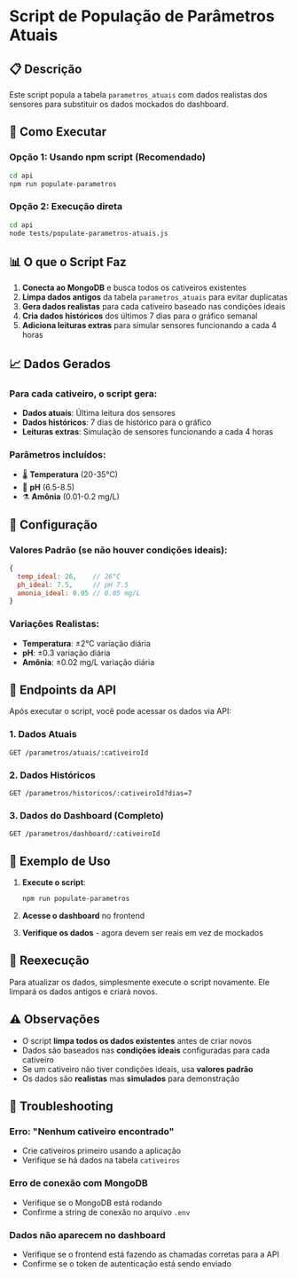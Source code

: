 # Script de População de Parâmetros Atuais

## 📋 Descrição

Este script popula a tabela `parametros_atuais` com dados realistas dos sensores para substituir os dados mockados do dashboard.

## 🚀 Como Executar

### Opção 1: Usando npm script (Recomendado)
```bash
cd api
npm run populate-parametros
```

### Opção 2: Execução direta
```bash
cd api
node tests/populate-parametros-atuais.js
```

## 📊 O que o Script Faz

1. **Conecta ao MongoDB** e busca todos os cativeiros existentes
2. **Limpa dados antigos** da tabela `parametros_atuais` para evitar duplicatas
3. **Gera dados realistas** para cada cativeiro baseado nas condições ideais
4. **Cria dados históricos** dos últimos 7 dias para o gráfico semanal
5. **Adiciona leituras extras** para simular sensores funcionando a cada 4 horas

## 📈 Dados Gerados

### Para cada cativeiro, o script gera:

- **Dados atuais**: Última leitura dos sensores
- **Dados históricos**: 7 dias de histórico para o gráfico
- **Leituras extras**: Simulação de sensores funcionando a cada 4 horas

### Parâmetros incluídos:
- 🌡️ **Temperatura** (20-35°C)
- 🧪 **pH** (6.5-8.5)
- ⚗️ **Amônia** (0.01-0.2 mg/L)

## 🔧 Configuração

### Valores Padrão (se não houver condições ideais):
```javascript
{
  temp_ideal: 26,    // 26°C
  ph_ideal: 7.5,     // pH 7.5
  amonia_ideal: 0.05 // 0.05 mg/L
}
```

### Variações Realistas:
- **Temperatura**: ±2°C variação diária
- **pH**: ±0.3 variação diária  
- **Amônia**: ±0.02 mg/L variação diária

## 📡 Endpoints da API

Após executar o script, você pode acessar os dados via API:

### 1. Dados Atuais
```
GET /parametros/atuais/:cativeiroId
```

### 2. Dados Históricos
```
GET /parametros/historicos/:cativeiroId?dias=7
```

### 3. Dados do Dashboard (Completo)
```
GET /parametros/dashboard/:cativeiroId
```

## 🎯 Exemplo de Uso

1. **Execute o script**:
   ```bash
   npm run populate-parametros
   ```

2. **Acesse o dashboard** no frontend
3. **Verifique os dados** - agora devem ser reais em vez de mockados

## 🔄 Reexecução

Para atualizar os dados, simplesmente execute o script novamente. Ele limpará os dados antigos e criará novos.

## ⚠️ Observações

- O script **limpa todos os dados existentes** antes de criar novos
- Dados são baseados nas **condições ideais** configuradas para cada cativeiro
- Se um cativeiro não tiver condições ideais, usa **valores padrão**
- Os dados são **realistas** mas **simulados** para demonstração

## 🐛 Troubleshooting

### Erro: "Nenhum cativeiro encontrado"
- Crie cativeiros primeiro usando a aplicação
- Verifique se há dados na tabela `cativeiros`

### Erro de conexão com MongoDB
- Verifique se o MongoDB está rodando
- Confirme a string de conexão no arquivo `.env`

### Dados não aparecem no dashboard
- Verifique se o frontend está fazendo as chamadas corretas para a API
- Confirme se o token de autenticação está sendo enviado 